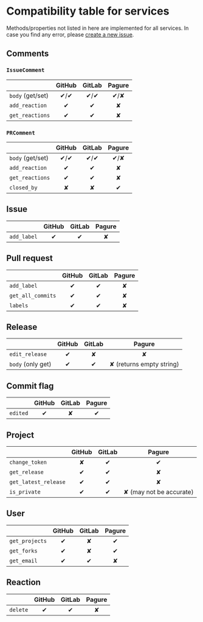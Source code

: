 # Compatibility table for services

Methods/properties not listed in here are implemented for all services.
In case you find any error, please [create a new issue](https://github.com/packit/ogr/issues/new).

## Comments

### `IssueComment`

|                  | GitHub | GitLab | Pagure |
| ---------------- | :----: | :----: | :----: |
| `body` (get/set) | ✔/✔  | ✔/✔  |  ✔/✘  |
| `add_reaction`   |   ✔   |   ✔   |   ✘    |
| `get_reactions`  |   ✔   |   ✔   |   ✘    |

### `PRComment`

|                  | GitHub | GitLab | Pagure |
| ---------------- | :----: | :----: | :----: |
| `body` (get/set) | ✔/✔  | ✔/✔  |  ✔/✘  |
| `add_reaction`   |   ✔   |   ✔   |   ✘    |
| `get_reactions`  |   ✔   |   ✔   |   ✘    |
| `closed_by`      |   ✘    |   ✘    |   ✔   |

## Issue

|             | GitHub | GitLab | Pagure |
| ----------- | :----: | :----: | :----: |
| `add_label` |   ✔   |   ✔   |   ✘    |

## Pull request

|                   | GitHub | GitLab | Pagure |
| ----------------- | :----: | :----: | :----: |
| `add_label`       |   ✔   |   ✔   |   ✘    |
| `get_all_commits` |   ✔   |   ✔   |   ✘    |
| `labels`          |   ✔   |   ✔   |   ✘    |

## Release

|                   | GitHub | GitLab |          Pagure          |
| ----------------- | :----: | :----: | :----------------------: |
| `edit_release`    |   ✔   |   ✘    |            ✘             |
| `body` (only get) |   ✔   |   ✔   | ✘ (returns empty string) |

## Commit flag

|          | GitHub | GitLab | Pagure |
| -------- | :----: | :----: | :----: |
| `edited` |   ✔   |   ✘    |   ✔   |

## Project

|                      | GitHub | GitLab |         Pagure          |
| -------------------- | :----: | :----: | :---------------------: |
| `change_token`       |   ✘    |   ✔   |           ✔            |
| `get_release`        |   ✔   |   ✔   |            ✘            |
| `get_latest_release` |   ✔   |   ✔   |            ✘            |
| `is_private`         |   ✔   |   ✔   | ✘ (may not be accurate) |

## User

|                | GitHub | GitLab | Pagure |
| -------------- | :----: | :----: | :----: |
| `get_projects` |   ✔   |   ✘    |   ✔   |
| `get_forks`    |   ✔   |   ✘    |   ✔   |
| `get_email`    |   ✔   |   ✔   |   ✘    |

## Reaction

|          | GitHub | GitLab | Pagure |
| -------- | :----: | :----: | :----: |
| `delete` |   ✔   |   ✔   |   ✘    |
